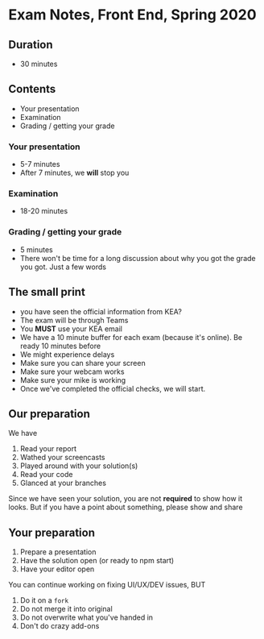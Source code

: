 # Exam Notes, Front End, Spring 2020

## Duration

- 30 minutes

## Contents

- Your presentation
- Examination
- Grading / getting your grade

### Your presentation

- 5-7 minutes
- After 7 minutes, we **will** stop you

### Examination

- 18-20 minutes

### Grading / getting your grade

- 5 minutes
- There won't be time for a long discussion about why you got the grade you got. Just a few words

## The small print

- you have seen the official information from KEA?
- The exam will be through Teams
- You **MUST** use your KEA email
- We have a 10 minute buffer for each exam (because it's online). Be ready 10 minutes before
- We might experience delays
- Make sure you can share your screen
- Make sure your webcam works
- Make sure your mike is working
- Once we've completed the official checks, we will start.

## Our preparation

We have

1.  Read your report
2.  Wathed your screencasts
3.  Played around with your solution(s)
4.  Read your code
5.  Glanced at your branches

Since we have seen your solution, you are not **required** to show how it looks. But if you have a point about something, please show and share

## Your preparation

1. Prepare a presentation
2. Have the solution open (or ready to npm start)
3. Have your editor open

You can continue working on fixing UI/UX/DEV issues, BUT

1.  Do it on a `fork`
2.  Do not merge it into original
3.  Do not overwrite what you've handed in
4.  Don't do crazy add-ons
